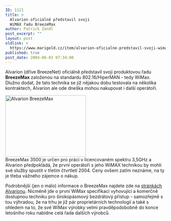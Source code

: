 ```yaml
---
ID: 1121
title: >
  Alvarion oficiálně představil svoji
  WiMAX řadu BreezeMax
author: Patrick Zandl
post_excerpt: ""
layout: post
oldlink: >
  https://www.marigold.cz/item/alvarion-oficialne-predstavil-svoji-wimax-radu-breezemax
published: true
post_date: 2004-06-03 07:34:00
---
```

<p>
Alvarion (dříve BreezeNet) oficiálně představil svoji produktovou řadu <b>BreezeMax</b> založenou na standardu 802.16/HiperMAN - tedy WiMax. Dlužno dodat, že tato technika se již nějakou dobu testovala na několika kontraktech, Alvarion ale ode dneška mohou nakupovat i další operátoři. </p>

<div class="leftbox"><img src="/wp-content/uploads/20040602-breezemax.jpg" alt="Alvarion BreezeMax" width="253" height="193" /></div>BreezeMax 3500 je určen pro práci v licencovaném spektru 3,5GHz a Alvarion předpokládá, že první operátoři s jeho WiMAX technikou by mohli své služby spustit v třetím čtvrtletí 2004. Ceny ovšem zatím neznáme, na ty je třeba vážného zájemce o nákup. </p>

<p>
Podrobnější (jen o málo) informace o BreezeMax najdete zde na <a href="http://www.alvarion.com/RunTime/Products_2020.asp?tNodeParam=42">stránkách Alvarionu</a>. Nicméně jde o první WiMax specifikaci vyhovující a komerčně dostupnou techniku pro širokopásmový bezdrátový přístup - samozřejmě s tou výhradou, že na trhu je již pár proprietárních technologií a také s ohledem na to, že své WiMax výrobky velmi pravděpodobobně do konce letošního roku nabídne celá řada dalších výrobců.
</p>
